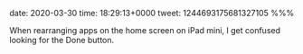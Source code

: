 date: 2020-03-30
time: 18:29:13+0000
tweet: 1244693175681327105
%%%

When rearranging apps on the home screen on iPad mini, I get confused looking for the Done button.
